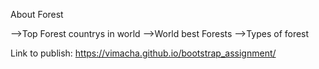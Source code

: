 About Forest

-->Top Forest countrys in world
-->World best Forests
-->Types of forest

 Link to publish: https://vimacha.github.io/bootstrap_assignment/
